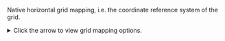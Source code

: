 Native horizontal grid mapping, i.e. the coordinate reference system of the grid.

<details>
<summary>Click the arrow to view grid mapping options.</summary>

  - albers_conical_equal_area
  - azimuthal_equidistant
  - geostationary
  - lambert_azimuthal_equal_area
  - lambert_conformal_conic
  - lambert_cylindrical_equal_area
  - latitude_longitude
  - orthographic
  - polar_stereographic
  - rotated_latitude_longitude
  - sinusoidal
  - stereographic
  - transverse_mercator
  - vertical_perspective

</details>
